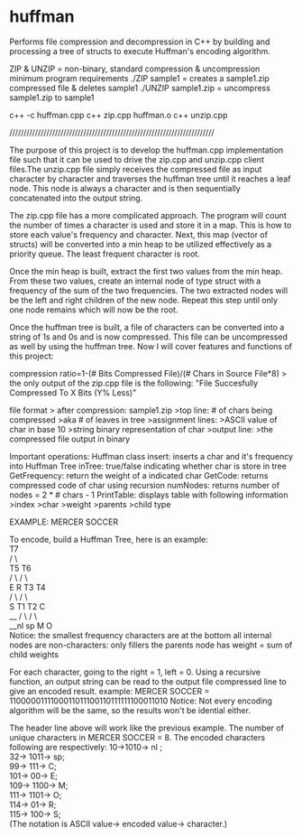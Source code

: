 # huffman
Performs file compression and decompression in C++ by building and processing a tree of structs to execute Huffman's encoding algorithm.

ZIP & UNZIP = non-binary, standard compression & uncompression
              minimum program requirements
./ZIP sample1 = creates a sample1.zip compressed file & deletes sample1
./UNZIP sample1.zip = uncompress sample1.zip to sample1

c++ -c huffman.cpp
c++ zip.cpp huffman.o
c++ unzip.cpp

////////////////////////////////////////////////////////////////////////

The purpose of this project is to develop the huffman.cpp implementation
file such that it can be used to drive the zip.cpp and unzip.cpp client
files.The unzip.cpp file simply receives the compressed file as input
character by character and traverses the huffman tree until it reaches
a leaf node. This node is always a character and is then sequentially
concatenated into the output string.

The zip.cpp file has a more complicated approach. The program will
count the number of times a character is used and store it in a map.
This is how to store each value's frequency and character. Next,
this map (vector of structs) will be converted into a min heap to be 
utilized effectively as a priority queue. The least frequent character
is root.

Once the min heap is built, extract the first two values from the min
heap. From these two values, create an internal node of type struct
with a frequency of the sum of the two frequencies. The two extracted
nodes will be the left and right children of the new node. Repeat
this step until only one node remains which will now be the root.

Once the huffman tree is built, a file of characters can be converted
into a string of 1s and 0s and is now compressed. This file can be
uncompressed as well by using the huffman tree. Now I will cover
features and functions of this project:

compression ratio=1-(# Bits Compressed File)/(# Chars in Source File*8)
	> the only output of the zip.cpp file is the following:
	   "File Succesfully Compressed To X Bits (Y% Less)"

file format
	> after compression: sample1.zip
		>top line: # of chars being compressed
			>aka # of leaves in tree
		>assignment lines:
			>ASCII value of char in base 10
			>string binary representation of char
		>output line:
			>the compressed file output in binary
		
Important operations: Huffman class
	insert: inserts a char and it's frequency into Huffman Tree
	inTree: true/false indicating whether char is store in tree
	GetFrequency: return the weight of a indicated char
	GetCode: returns compressed code of char using recursion
	numNodes: returns number of nodes = 2 * # chars - 1
	PrintTable: displays table with following information
		>index
		>char
		>weight
		>parents
		>child type

EXAMPLE: 	MERCER SOCCER

To encode, build a Huffman Tree, here is an example:  
T7  
/       \  
T5            T6  
/ \          /    \  
E   R      T3          T4  
/  \        /  \  
S    T1     T2    C  
__ / \    / \  
__nl sp   M  O  
Notice: 
	the smallest frequency characters are at the bottom
	all internal nodes are non-characters: only fillers
	the parents node has weight = sum of child weights

For each character, going to the right = 1, left = 0.
Using a recursive function, an output string can be read to the
output file compressed line to give an encoded result.
example: MERCER SOCCER = 1100000111100011011100110111111100011010
Notice:
	Not every encoding algorithm will be the same, so the
	results won't be idential either.

The header line above will work like the previous example.
The number of unique characters in MERCER SOCCER = 8.
The encoded characters following are respectively:
10->1010->		nl ;  
32-> 1011->		sp;  
99-> 111->		C;  
101-> 00->		E;  
109-> 1100->	M;  
111-> 1101->	O;  
114-> 01->		R;  
115-> 100->		S;  
(The notation is ASCII value-> encoded value-> character.)
 

